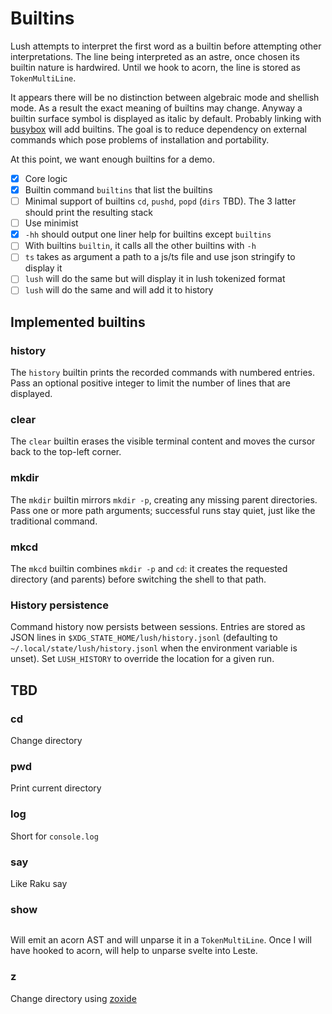 # Builtins

Lush attempts to interpret the first word as a builtin before attempting other
interpretations. The line being interpreted as an astre, once chosen its builtin
nature is hardwired. Until we hook to acorn, the line is stored as
`TokenMultiLine`.

It appears there will be no distinction between algebraic mode and shellish
mode. As a result the exact meaning of builtins may change. Anyway a builtin
surface symbol is displayed as italic by default. Probably linking with
[busybox](busybox) will add builtins. The goal is to reduce dependency on
external commands which pose problems of installation and portability.

At this point, we want enough builtins for a demo.

  - [x] Core logic
  - [x] Builtin command `builtins` that list the builtins
  - [ ] Minimal support of builtins `cd`, `pushd`, `popd` (`dirs` TBD). The 3
        latter should print the resulting stack
  - [ ] Use minimist
  - [x] `-hh` should output one liner help for builtins except `builtins`
  - [ ] With builtins `builtin`, it calls all the other builtins with `-h`
  - [ ] `ts` takes as argument a path to a js/ts file and use json stringify to
        display it
  - [ ] `lush` will do the same but will display it in lush tokenized format
  - [ ] `lush` will do the same and will add it to history

## Implemented builtins

### history

The `history` builtin prints the recorded commands with numbered entries. Pass
an optional positive integer to limit the number of lines that are displayed.

### clear

The `clear` builtin erases the visible terminal content and moves the cursor
back to the top-left corner.

### mkdir

The `mkdir` builtin mirrors `mkdir -p`, creating any missing parent directories.
Pass one or more path arguments; successful runs stay quiet, just like the
traditional command.

### mkcd

The `mkcd` builtin combines `mkdir -p` and `cd`: it creates the requested
directory (and parents) before switching the shell to that path.

### History persistence

Command history now persists between sessions. Entries are stored as JSON lines
in `$XDG_STATE_HOME/lush/history.jsonl` (defaulting to
`~/.local/state/lush/history.jsonl` when the environment variable is unset).
Set `LUSH_HISTORY` to override the location for a given run.



## TBD

### cd

Change directory

### pwd

Print current directory

### log

Short for `console.log`

### say

Like Raku say

### show

```show file.ts
````

Will emit an acorn AST and will unparse it in a `TokenMultiLine`. Once I will
have hooked to acorn, will help to unparse svelte into Leste.

### z

Change directory using [zoxide](https://github.com/ajeetdsouza/zoxide)
